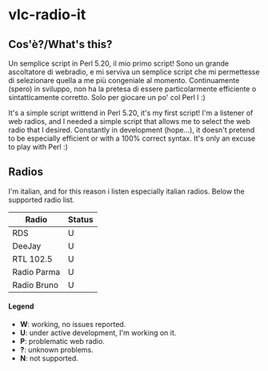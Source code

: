vlc-radio-it
============

## Cos'è?/What's this?

Un semplice script in Perl 5.20, il mio primo script! Sono un grande ascoltatore di webradio, e mi serviva un semplice script che mi permettesse di selezionare quella a me più congeniale al momento. Continuamente (spero) in sviluppo, non ha la pretesa di essere particolarmente efficiente o sintatticamente corretto. Solo per giocare un po' col Perl l :)

It's a simple script writtend in Perl 5.20, it's my first script! I'm a listener of web radios, and I needed a simple script that allows me to select the web radio that I desired. Constantly in development (hope...), it doesn't pretend to be especially efficient or with a 100% correct syntax. It's only an excuse to play with Perl :)


## Radios

I'm italian, and for this reason i listen especially italian radios. Below the supported radio list.



| Radio         | Status |
| ------------- | ------ |
| RDS           | U      |
| DeeJay        | U      |
| RTL 102.5     | U      |
| Radio Parma   | U      |
| Radio Bruno   | U      |

#### Legend
* __W__: working, no issues reported.
* __U__: under active development, I'm working on it.
* __P__: problematic web radio.
* __?__: unknown problems.
* __N__: not supported.
